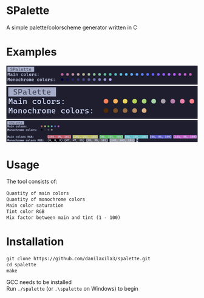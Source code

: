 # SPalette
A simple palette/colorscheme generator written in C
# Examples
![scr_0](assets/scr_0.png)  
![scr_1](assets/scr_1.png)  
![scr_2](assets/scr_2.png)  
# Usage
The tool consists of:
```
Quantity of main colors
Quantity of monochrome colors
Main color saturation
Tint color RGB
Mix factor between main and tint (1 - 100)
```
# Installation
```
git clone https://github.com/danilaxila3/spalette.git
cd spalette
make
```
GCC needs to be installed  
Run `./spalette` (or `.\spalette` on Windows) to begin
